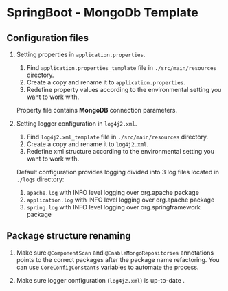 # SpringBoot - MongoDb Template

## Configuration files

1. Setting properties in ```application.properties```.
    1. Find ```application.properties_template``` file in ```./src/main/resources``` directory.
    2. Create a copy and rename it to ```application.properties```.
    3. Redefine property values according to the environmental setting you want to work with.

    Property file contains <b>MongoDB</b> connection parameters.
2. Setting logger configuration in ```log4j2.xml```.
    1. Find ```log4j2.xml_template``` file in ```./src/main/resources``` directory.
    2. Create a copy and rename it to ```log4j2.xml```.
    3. Redefine xml structure according to the environmental setting you want to work with.

    Default configuration provides logging divided into 3 log files located in ```./logs``` directory:
    1. ```apache.log``` with INFO level logging over org.apache package
    2. ```application.log``` with INFO level logging over org.apache package
    3. ```spring.log``` with INFO level logging over org.springframework package
    
## Package structure renaming
1. Make sure ```@ComponentScan``` and ```@EnableMongoRepositories``` annotations points to the correct packages after the package name refactoring. You can use ```CoreConfigConstants``` variables to automate the process.

2. Make sure logger configuration (```log4j2.xml```) is up-to-date .